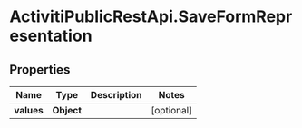 # ActivitiPublicRestApi.SaveFormRepresentation

## Properties
Name | Type | Description | Notes
------------ | ------------- | ------------- | -------------
**values** | **Object** |  | [optional] 



